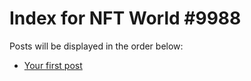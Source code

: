 # Index for NFT World #9988
Posts will be displayed in the order below:

- [Your first post](./001-first.md)


